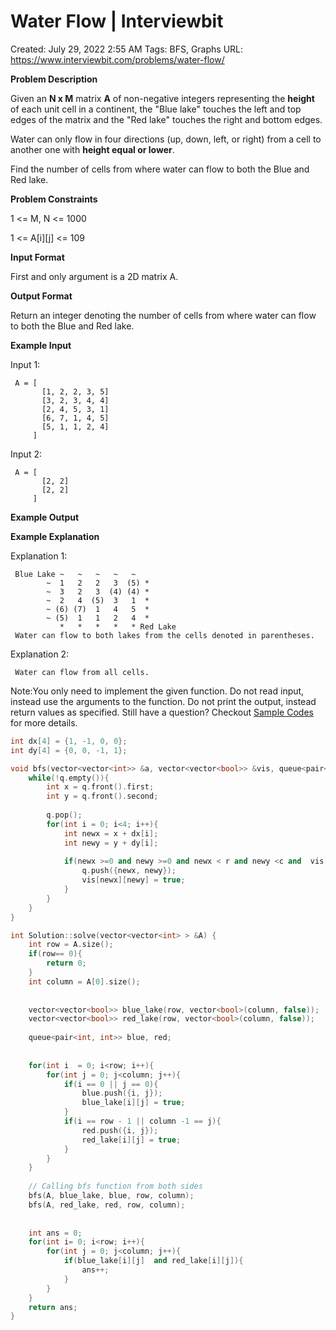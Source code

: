 # Water Flow | Interviewbit

Created: July 29, 2022 2:55 AM
Tags: BFS, Graphs
URL: https://www.interviewbit.com/problems/water-flow/

**Problem Description**

Given an **N x M** matrix **A** of non-negative integers representing the **height** of each unit cell in a continent, the "Blue lake" touches the left and top edges of the matrix and the "Red lake" touches the right and bottom edges.

Water can only flow in four directions (up, down, left, or right) from a cell to another one with **height equal or lower**.

Find the number of cells from where water can flow to both the Blue and Red lake.

**Problem Constraints**

1 <= M, N <= 1000

1 <= A[i][j] <= 109

**Input Format**

First and only argument is a 2D matrix A.

**Output Format**

Return an integer denoting the number of cells from where water can flow to both the Blue and Red lake.

**Example Input**

Input 1:

```
 A = [
       [1, 2, 2, 3, 5]
       [3, 2, 3, 4, 4]
       [2, 4, 5, 3, 1]
       [6, 7, 1, 4, 5]
       [5, 1, 1, 2, 4]
     ]
```

Input 2:

```
 A = [
       [2, 2]
       [2, 2]
     ]

```

**Example Output**

**Example Explanation**

Explanation 1:

```
 Blue Lake ~   ~   ~   ~   ~
        ~  1   2   2   3  (5) *
        ~  3   2   3  (4) (4) *
        ~  2   4  (5)  3   1  *
        ~ (6) (7)  1   4   5  *
        ~ (5)  1   1   2   4  *
           *   *   *   *   * Red Lake
 Water can flow to both lakes from the cells denoted in parentheses.

```

Explanation 2:

```
 Water can flow from all cells.
```

Note:You only need to implement the given function. Do not read input, instead use the arguments to the function. Do not print the output, instead return values as specified. Still have a question? Checkout [Sample Codes](https://www.interviewbit.com/pages/sample_codes/) for more details.

```cpp
int dx[4] = {1, -1, 0, 0};
int dy[4] = {0, 0, -1, 1};

void bfs(vector<vector<int>> &a, vector<vector<bool>> &vis, queue<pair<int, int>> q, int r, int c){
    while(!q.empty()){
        int x = q.front().first;
        int y = q.front().second;
        
        q.pop();
        for(int i = 0; i<4; i++){
            int newx = x + dx[i];
            int newy = y + dy[i];
            
            if(newx >=0 and newy >=0 and newx < r and newy <c and  vis[newx][newy] == false and a[x][y] <= a[newx][newy]){
                q.push({newx, newy});
                vis[newx][newy] = true;
            }       
        }
    }
}

int Solution::solve(vector<vector<int> > &A) {
    int row = A.size();
    if(row== 0){
        return 0;
    }
    int column = A[0].size();
    
    
    vector<vector<bool>> blue_lake(row, vector<bool>(column, false));
    vector<vector<bool>> red_lake(row, vector<bool>(column, false));
    
    queue<pair<int, int>> blue, red;
    
    
    for(int i  = 0; i<row; i++){
        for(int j = 0; j<column; j++){
            if(i == 0 || j == 0){
                blue.push({i, j});
                blue_lake[i][j] = true;
            }
            if(i == row - 1 || column -1 == j){
                red.push({i, j});
                red_lake[i][j] = true;
            }
        }
    }
    
    // Calling bfs function from both sides
    bfs(A, blue_lake, blue, row, column);
    bfs(A, red_lake, red, row, column);
    
    
    int ans = 0;
    for(int i= 0; i<row; i++){
        for(int j = 0; j<column; j++){
            if(blue_lake[i][j]  and red_lake[i][j]){
                ans++;
            }
        }
    }
    return ans;
}
```